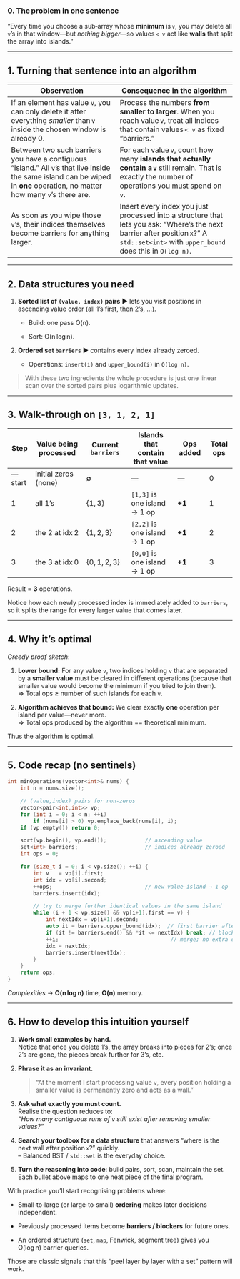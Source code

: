 ### 0. The problem in one sentence

“Every time you choose a sub‑array whose **minimum** is `v`, you may delete all `v`’s in that window—but _nothing bigger_—so values `< v` act like **walls** that split the array into islands.”

---

## 1. Turning that sentence into an algorithm

|Observation|Consequence in the algorithm|
|---|---|
|If an element has value `v`, you can only delete it after everything _smaller_ than `v` inside the chosen window is already 0.|Process the numbers **from smaller to larger**. When you reach value `v`, treat all indices that contain values `< v` as fixed “barriers.”|
|Between two such barriers you have a contiguous “island.” All `v`’s that live inside the same island can be wiped in **one** operation, no matter how many `v`’s there are.|For each value `v`, count how many **islands that actually contain a `v`** still remain. That is exactly the number of operations you must spend on `v`.|
|As soon as you wipe those `v`’s, their indices themselves become barriers for anything larger.|Insert every index you just processed into a structure that lets you ask: “Where’s the next barrier after position `x`?” A `std::set<int>` with `upper_bound` does this in `O(log n)`.|

---

## 2. Data structures you need

1. **Sorted list of `(value, index)` pairs** ► lets you visit positions in ascending value order (all 1’s first, then 2’s, …).
    
    - Build: one pass O(n).
        
    - Sort: O(n log n).
        
2. **Ordered set `barriers`** ► contains every index already zeroed.
    
    - Operations: `insert(i)` and `upper_bound(i)` in `O(log n)`.
        

> With these two ingredients the whole procedure is just one linear scan over the sorted pairs plus logarithmic updates.

---

## 3. Walk‑through on `[3, 1, 2, 1]`

|Step|Value being processed|Current `barriers`|Islands that contain that value|Ops added|Total ops|
|---|---|---|---|---|---|
|—start|initial zeros (none)|∅|—|—|0|
|1|all 1’s|{1, 3}|`[1,3]` is one island → 1 op|**+1**|1|
|2|the 2 at idx 2|{1, 2, 3}|`[2,2]` is one island → 1 op|**+1**|2|
|3|the 3 at idx 0|{0, 1, 2, 3}|`[0,0]` is one island → 1 op|**+1**|3|

Result = **3** operations.

Notice how each newly processed index is immediately added to `barriers`, so it splits the range for every larger value that comes later.

---

## 4. Why it’s optimal

_Greedy proof sketch_:

1. **Lower bound:** For any value `v`, two indices holding `v` that are separated by a **smaller value** must be cleared in different operations (because that smaller value would become the minimum if you tried to join them).  
    ⇒ Total ops ≥ number of such islands for each `v`.
    
2. **Algorithm achieves that bound:** We clear exactly **one** operation per island per value—never more.  
    ⇒ Total ops produced by the algorithm == theoretical minimum.
    

Thus the algorithm is optimal.

---

## 5. Code recap (no sentinels)

```cpp
int minOperations(vector<int>& nums) {
    int n = nums.size();

    // (value,index) pairs for non‑zeros
    vector<pair<int,int>> vp;
    for (int i = 0; i < n; ++i)
        if (nums[i] > 0) vp.emplace_back(nums[i], i);
    if (vp.empty()) return 0;

    sort(vp.begin(), vp.end());            // ascending value
    set<int> barriers;                     // indices already zeroed
    int ops = 0;

    for (size_t i = 0; i < vp.size(); ++i) {
        int v   = vp[i].first;
        int idx = vp[i].second;
        ++ops;                             // new value‑island → 1 op
        barriers.insert(idx);

        // try to merge further identical values in the same island
        while (i + 1 < vp.size() && vp[i+1].first == v) {
            int nextIdx = vp[i+1].second;
            auto it = barriers.upper_bound(idx);  // first barrier after idx
            if (it != barriers.end() && *it <= nextIdx) break; // blocked
            ++i;                                   // merge; no extra op
            idx = nextIdx;
            barriers.insert(nextIdx);
        }
    }
    return ops;
}
```

_Complexities_ → **O(n log n)** time, **O(n)** memory.

---

## 6. How to develop this intuition yourself

1. **Work small examples by hand.**  
    Notice that once you delete 1’s, the array breaks into pieces for 2’s; once 2’s are gone, the pieces break further for 3’s, etc.
    
2. **Phrase it as an invariant.**
    
    > “At the moment I start processing value `v`, every position holding a smaller value is permanently zero and acts as a wall.”
    
3. **Ask what exactly you must count.**  
    Realise the question reduces to:  
    _“How many contiguous runs of `v` still exist after removing smaller values?”_
    
4. **Search your toolbox for a data structure** that answers “where is the next wall after position `x`?” quickly.  
    – Balanced BST / `std::set` is the everyday choice.
    
5. **Turn the reasoning into code**: build pairs, sort, scan, maintain the set.  
    Each bullet above maps to one neat piece of the final program.
    

With practice you’ll start recognising problems where:

- Small‐to‐large (or large‐to‐small) **ordering** makes later decisions independent.
    
- Previously processed items become **barriers / blockers** for future ones.
    
- An ordered structure (`set`, `map`, Fenwick, segment tree) gives you O(log n) barrier queries.
    

Those are classic signals that this “peel layer by layer with a set” pattern will work.